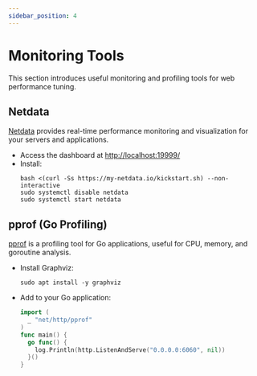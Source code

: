 ```yaml
---
sidebar_position: 4
---
```


# Monitoring Tools

This section introduces useful monitoring and profiling tools for web performance tuning.

## Netdata

[Netdata](https://www.netdata.cloud/) provides real-time performance monitoring and visualization for your servers and applications.

- Access the dashboard at [http://localhost:19999/](http://localhost:19999/)
- Install:
  ```
  bash <(curl -Ss https://my-netdata.io/kickstart.sh) --non-interactive
  sudo systemctl disable netdata
  sudo systemctl start netdata
  ```

## pprof (Go Profiling)

[pprof](https://github.com/google/pprof) is a profiling tool for Go applications, useful for CPU, memory, and goroutine analysis.

- Install Graphviz:
  ```
  sudo apt install -y graphviz
  ```
- Add to your Go application:
  ```go
  import (
    _ "net/http/pprof"
  )
  func main() {
    go func() {
      log.Println(http.ListenAndServe("0.0.0.0:6060", nil))
    }()
  }
  ```
